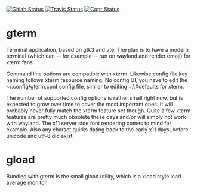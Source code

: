 [![Gitlab Status](https://gitlab.com/kraxel/gterm/badges/master/pipeline.svg)](https://gitlab.com/kraxel/gterm/-/pipelines)
[![Travis Status](https://travis-ci.com/kraxel/gterm.svg?branch=master)](https://travis-ci.com/kraxel/gterm)
[![Copr Status](https://copr.fedorainfracloud.org/coprs/kraxel/mine.git/package/gterm/status_image/last_build.png)](https://copr.fedorainfracloud.org/coprs/kraxel/mine.git/package/gterm/)

# gterm

Terminal application, based on gtk3 and vte.  The plan is to have a
modern terminal (which can -- for example -- run on wayland and render
emoji) for xterm fans.

Command line options are compatible with xterm.  Likewise config file
key naming follows xterm resource naming.  No config UI, you have to
edit the ~/.config/gterm.conf config file, simliar to editing
~/.Xdefaults for xterm.

The number of supported config options is rather small right now, but
is expected to grow over time to cover the most important ones.  It
will probably never fully match the xterm feature set though.  Quite a
few xterm features are pretty much obsolete these days and/or will simply
not work with wayland.  The x11 server side font rendering comes to mind
for example.  Also any charset quirks dating back to the early x11 days,
before unicode and utf-8 did exist.

# gload

Bundled with gterm is the small gload utility, which is a xload style
load average monitor.
